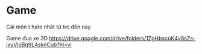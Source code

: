 # Game

Cái môn t hate nhất từ trc đến nay

Game đua xe 3D
https://drive.google.com/drive/folders/1ZgHbscpK4y8sZs-jxyVjoBq9L4sknCub?hl=vi
